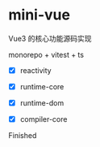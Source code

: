 # mini-vue

Vue3 的核心功能源码实现

monorepo + vitest + ts

- [x] reactivity

- [x] runtime-core

- [x] runtime-dom

- [x] compiler-core

Finished
